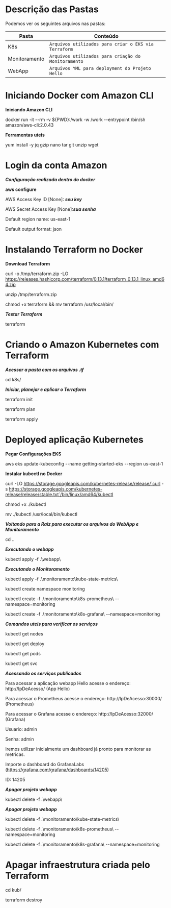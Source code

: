 # Descrição das Pastas

Podemos ver os seguintes arquivos nas pastas:

|Pasta                |Conteúdo                 |
|----------------|-------------------------------|
|K8s|`Arquivos utilizados para criar o EKS via Terraform`            
|Monitoramento|`Arquivos utilizados para criação do Monitoramento`
|WebApp|`Arquivos YML para deployment do Projeto Hello`            |




# Iniciando Docker com Amazon CLI

 **Iniciando Amazon CLI**

  docker run -it --rm -v ${PWD}:/work -w /work --entrypoint /bin/sh amazon/aws-cli:2.0.43

   **Ferramentas uteis** 

 yum install -y jq gzip nano tar git unzip wget



# Login da conta Amazon
***Configuração realizada dentro do docker***

**aws configure**

AWS Access Key ID [None]: ***seu key***

AWS Secret Access Key [None]:***sua senha***

Default region name: us-east-1

Default output format: json



# Instalando Terraform no Docker

**Download Terraform** 

curl -o /tmp/terraform.zip -LO https://releases.hashicorp.com/terraform/0.13.1/terraform_0.13.1_linux_amd64.zip

unzip /tmp/terraform.zip

chmod +x terraform && mv terraform /usr/local/bin/


***Testar Terraform***

terraform




# Criando o Amazon Kubernetes com Terraform

***Acessar a pasta com os arquivos .tf***

cd k8s/

***Iniciar, planejar e aplicar o Terraform***

terraform init

terraform plan

terraform apply




# Deployed aplicação Kubernetes


**Pegar Configurações EKS** 

aws eks update-kubeconfig --name getting-started-eks --region us-east-1


**Instalar kubectl no Docker** 

curl -LO https://storage.googleapis.com/kubernetes-release/release/`curl -s https://storage.googleapis.com/kubernetes-release/release/stable.txt`/bin/linux/amd64/kubectl


chmod +x ./kubectl


mv ./kubectl /usr/local/bin/kubectl



***Voltando para a Raiz para executar os arquivos do WebApp e Monitoramento***

cd ..

***Executando o webapp***

kubectl apply -f .\webapp\



***Executando o Monitoramento***

kubectl apply -f .\monitoramento\kube-state-metrics\

kubectl create namespace monitoring

kubectl create -f .\monitoramento\k8s-prometheus\ --namespace=monitoring

kubectl create -f .\monitoramento\k8s-grafana\ --namespace=monitoring



***Comandos uteis para verificar os serviços***

kubectl get nodes

kubectl get deploy

kubectl get pods

kubectl get svc



***Acessando os serviços publicados***

Para acessar a aplicação webapp Hello acesse o endereço:
http://IpDeAcesso/ (App Hello)

Para acessar o Prometheus acesse o endereço:
http://IpDeAcesso:30000/ (Prometheus)

Para acessar o Grafana acesse o endereço:
http://IpDeAcesso:32000/ (Grafana)

Usuario: admin

Senha: admin

Iremos utilizar inicialmente um dashboard já pronto para monitorar as metricas.

Importe o dashboard do GrafanaLabs (https://grafana.com/grafana/dashboards/14205)

ID: 14205




***Apagar projeto webapp***

kubectl delete -f .\webapp\



***Apagar projeto webapp***

kubectl delete -f .\monitoramento\kube-state-metrics\

kubectl delete -f .\monitoramento\k8s-prometheus\ --namespace=monitoring

kubectl delete -f .\monitoramento\k8s-grafana\ --namespace=monitoring



# Apagar infraestrutura criada pelo Terraform
cd kub/

terraform destroy
 

